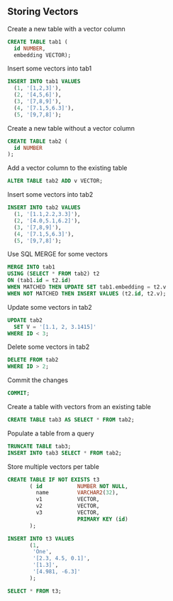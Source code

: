 ## Storing Vectors

Create a new table with a vector column

```SQL
CREATE TABLE tab1 (
  id NUMBER,
  embedding VECTOR);
```

Insert some vectors into tab1

```SQL
INSERT INTO tab1 VALUES
  (1, '[1,2,3]'),
  (2, '[4,5,6]'),
  (3, '[7,8,9]'),
  (4, '[7.1,5,6.3]'),
  (5, '[9,7,8]');
```

Create a new table without a vector column 
```SQL
CREATE TABLE tab2 (
  id NUMBER
);
```

Add a vector column to the existing table
```SQL
ALTER TABLE tab2 ADD v VECTOR;
```

Insert some vectors into tab2

```SQL
INSERT INTO tab2 VALUES
  (1, '[1.1,2.2,3.3]'),
  (2, '[4.0,5.1,6.2]'),
  (3, '[7,8,9]'),
  (4, '[7.1,5,6.3]'),
  (5, '[9,7,8]');
```

Use SQL MERGE for some vectors

```SQL
MERGE INTO tab1
USING (SELECT * FROM tab2) t2
ON (tab1.id = t2.id)
WHEN MATCHED THEN UPDATE SET tab1.embedding = t2.v
WHEN NOT MATCHED THEN INSERT VALUES (t2.id, t2.v);
```

Update some vectors in tab2

```SQL
UPDATE tab2 
  SET V = '[1.1, 2, 3.1415]'
WHERE ID < 3;
```

Delete some vectors in tab2

```SQL
DELETE FROM tab2 
WHERE ID > 2;
```

Commit the changes

```SQL
COMMIT;
```

Create a table with vectors from an existing table

```SQL
CREATE TABLE tab3 AS SELECT * FROM tab2;
```

Populate a table from a query

```SQL
TRUNCATE TABLE tab3;
INSERT INTO tab3 SELECT * FROM tab2;
```

Store multiple vectors per table

```SQL
CREATE TABLE IF NOT EXISTS t3
       ( id           NUMBER NOT NULL,
         name         VARCHAR2(32),
         v1           VECTOR,
         v2           VECTOR,
         v3           VECTOR,
                      PRIMARY KEY (id)
       );  

INSERT INTO t3 VALUES
       (1,
        'One',
        '[2.3, 4.5, 0.1]',
        '[1.3]',
        '[4.981, -6.3]'
       );

SELECT * FROM t3;
```
